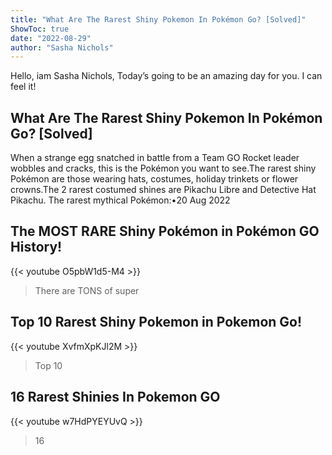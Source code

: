 ```yaml
---
title: "What Are The Rarest Shiny Pokemon In Pokémon Go? [Solved]"
ShowToc: true 
date: "2022-08-29"
author: "Sasha Nichols" 
---
```


Hello, iam Sasha Nichols, Today’s going to be an amazing day for you. I can feel it!
## What Are The Rarest Shiny Pokemon In Pokémon Go? [Solved]
 When a strange egg snatched in battle from a Team GO Rocket leader wobbles and cracks, this is the Pokémon you want to see.The rarest shiny Pokémon are those wearing hats, costumes, holiday trinkets or flower crowns.The 2 rarest costumed shines are Pikachu Libre and Detective Hat Pikachu. 
 The rarest mythical Pokémon:•20 Aug 2022

## The MOST RARE Shiny Pokémon in Pokémon GO History!
{{< youtube O5pbW1d5-M4 >}}
>There are TONS of super 

## Top 10 Rarest Shiny Pokemon in Pokemon Go!
{{< youtube XvfmXpKJl2M >}}
>Top 10 

## 16 Rarest Shinies In Pokemon GO
{{< youtube w7HdPYEYUvQ >}}
>16 

